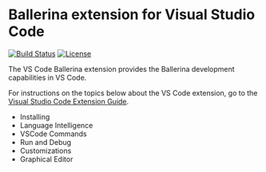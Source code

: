 # Ballerina extension for Visual Studio Code

[![Build Status](https://travis-ci.com/ballerina-platform/plugin-vscode.svg?branch=master)](https://travis-ci.org/ballerina-platform/plugin-vscode)
[![License](https://img.shields.io/badge/License-Apache%202.0-blue.svg)](https://github.com/ballerina-platform/plugin-vscode/blob/master/LICENSE)

The VS Code Ballerina extension provides the Ballerina development capabilities in VS Code. 

For instructions on the topics below about the VS Code extension, go to the [Visual Studio Code Extension Guide](https://ballerina.io/learn/tools-ides/vscode-plugin/).

- Installing
- Language Intelligence
- VSCode Commands
- Run and Debug
- Customizations
- Graphical Editor

